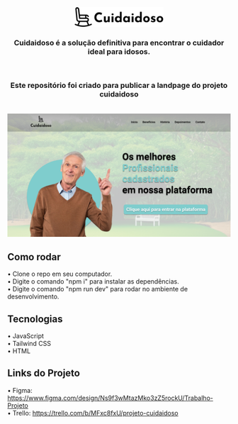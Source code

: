 <div align=center><img  src="/cuidaidososb/src/main/resources/static/img/Logo.png" width="200px"></div>

<h3 align=center>Cuidaidoso é a solução definitiva para encontrar o cuidador ideal para idosos.</h3>
<br>
<h3 align=center>Este repositório foi criado para publicar a landpage do projeto cuidaidoso</h3>
<br>
<div align=Left><img  src="/cuidaidososb/src/main/resources/static/img/Projeto Cuidaidoso.png" width="1000px"></div>

<h2 align=left>Como rodar</h2>

• Clone o repo em seu computador. <br>
• Digite o comando "npm i" para instalar as dependências. <br>
• Digite o comando "npm run dev" para rodar no ambiente de desenvolvimento. <br>

<h2 align=left>Tecnologias</h2>

• JavaScript <br>
• Tailwind CSS <br>
• HTML <br>

<h2 align=left>Links do Projeto</h2>

• Figma: https://www.figma.com/design/Ns9f3wMtazMko3zZ5rockU/Trabalho-Projeto <br>
• Trello: https://trello.com/b/MFxc8fxU/projeto-cuidaidoso <br>